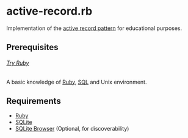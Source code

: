 # active-record.rb

Implementation of the [active record pattern] for educational purposes.

[Active record pattern]: https://en.wikipedia.org/wiki/Active_record_pattern

## Prerequisites

###### [Try Ruby]

[Try Ruby]: https://try.ruby-lang.org

A basic knowledge of [Ruby], [SQL] and Unix environment.

[SQL]: https://en.wikipedia.org/wiki/SQL

## Requirements

- [Ruby]
- [SQLite]
- [SQLite Browser] (Optional, for discoverability)

[Ruby]: https://ruby-lang.org
[SQLite]: https://sqlite.org
[SQLite Browser]: https://sqlitebrowser.org
